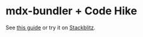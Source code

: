 # mdx-bundler + Code Hike

See [this guide](https://codehike.org/docs/installation/mdx-bundler) or try it on [Stackblitz](https://stackblitz.com/github/code-hike/codehike/tree/main/examples/mdx-bundler).
